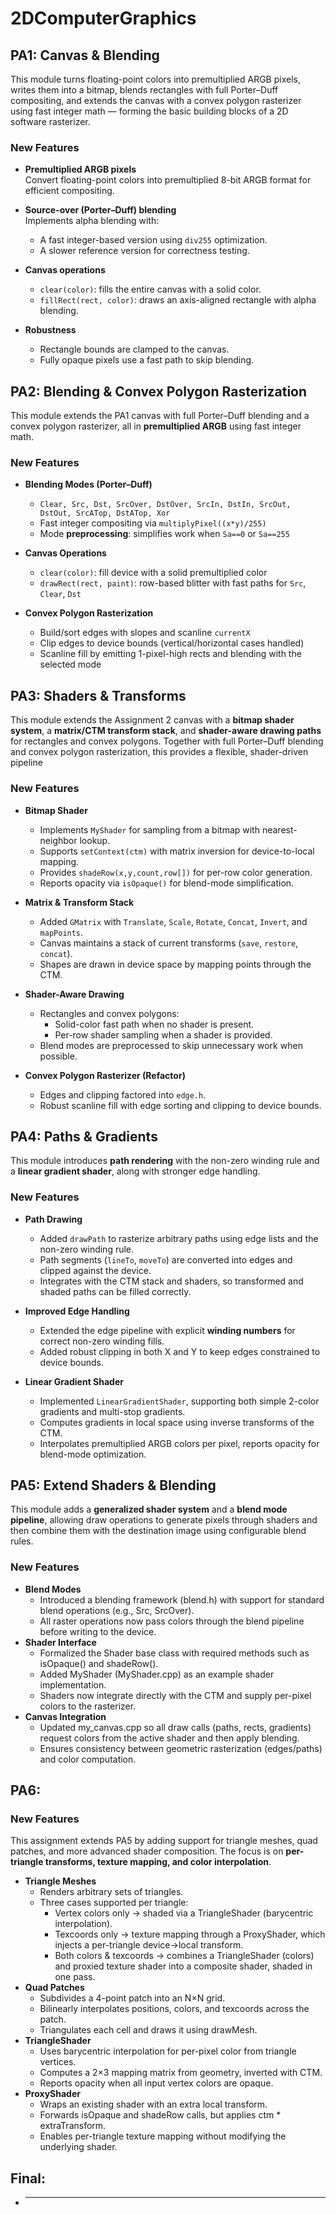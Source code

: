 # 2DComputerGraphics
## PA1: Canvas & Blending
This module turns floating-point colors into premultiplied ARGB pixels, writes them into a bitmap, blends rectangles with full Porter–Duff compositing, and extends the canvas with a convex polygon rasterizer using fast integer math — forming the basic building blocks of a 2D software rasterizer.

### New Features

- **Premultiplied ARGB pixels**  
  Convert floating-point colors into premultiplied 8-bit ARGB format for efficient compositing.

- **Source-over (Porter–Duff) blending**  
  Implements alpha blending with:
  - A fast integer-based version using `div255` optimization.  
  - A slower reference version for correctness testing.

- **Canvas operations**  
  - `clear(color)`: fills the entire canvas with a solid color.  
  - `fillRect(rect, color)`: draws an axis-aligned rectangle with alpha blending.

- **Robustness**  
  - Rectangle bounds are clamped to the canvas.  
  - Fully opaque pixels use a fast path to skip blending.

## PA2: Blending & Convex Polygon Rasterization
This module extends the PA1 canvas with full Porter–Duff blending and a convex polygon rasterizer, all in **premultiplied ARGB** using fast integer math.

### New Features
- **Blending Modes (Porter–Duff)**
  - `Clear, Src, Dst, SrcOver, DstOver, SrcIn, DstIn, SrcOut, DstOut, SrcATop, DstATop, Xor`
  - Fast integer compositing via `multiplyPixel((x*y)/255)`
  - Mode **preprocessing**: simplifies work when `Sa==0` or `Sa==255`

- **Canvas Operations**
  - `clear(color)`: fill device with a solid premultiplied color
  - `drawRect(rect, paint)`: row-based blitter with fast paths for `Src`, `Clear`, `Dst`

- **Convex Polygon Rasterization**
  - Build/sort edges with slopes and scanline `currentX`
  - Clip edges to device bounds (vertical/horizontal cases handled)
  - Scanline fill by emitting 1-pixel-high rects and blending with the selected mode

## PA3: Shaders & Transforms
This module extends the Assignment 2 canvas with a **bitmap shader system**, a **matrix/CTM transform stack**, and **shader-aware drawing paths** for rectangles and convex polygons. 
Together with full Porter–Duff blending and convex polygon rasterization, this provides a flexible, shader-driven pipeline

### New Features

- **Bitmap Shader**
  - Implements `MyShader` for sampling from a bitmap with nearest-neighbor lookup.
  - Supports `setContext(ctm)` with matrix inversion for device-to-local mapping.
  - Provides `shadeRow(x,y,count,row[])` for per-row color generation.
  - Reports opacity via `isOpaque()` for blend-mode simplification.

- **Matrix & Transform Stack**
  - Added `GMatrix` with `Translate`, `Scale`, `Rotate`, `Concat`, `Invert`, and `mapPoints`.
  - Canvas maintains a stack of current transforms (`save`, `restore`, `concat`).
  - Shapes are drawn in device space by mapping points through the CTM.

- **Shader-Aware Drawing**
  - Rectangles and convex polygons:
    - Solid-color fast path when no shader is present.
    - Per-row shader sampling when a shader is provided.
  - Blend modes are preprocessed to skip unnecessary work when possible.

- **Convex Polygon Rasterizer (Refactor)**
  - Edges and clipping factored into `edge.h`.
  - Robust scanline fill with edge sorting and clipping to device bounds.

## PA4: Paths & Gradients
This module introduces **path rendering** with the non-zero winding rule and a **linear gradient shader**, along with stronger edge handling.
### New Features
- **Path Drawing**
  - Added `drawPath` to rasterize arbitrary paths using edge lists and the non-zero winding rule.
  - Path segments (`lineTo`, `moveTo`) are converted into edges and clipped against the device.
  - Integrates with the CTM stack and shaders, so transformed and shaded paths can be filled correctly.

- **Improved Edge Handling**
  - Extended the edge pipeline with explicit **winding numbers** for correct non-zero winding fills.
  - Added robust clipping in both X and Y to keep edges constrained to device bounds.

- **Linear Gradient Shader**
  - Implemented `LinearGradientShader`, supporting both simple 2-color gradients and multi-stop gradients.
  - Computes gradients in local space using inverse transforms of the CTM.
  - Interpolates premultiplied ARGB colors per pixel, reports opacity for blend-mode optimization.

## PA5: Extend Shaders & Blending
This module adds a **generalized shader system** and a **blend mode pipeline**, allowing draw operations to generate pixels through shaders and then combine them with the destination image using configurable blend rules.
### New Features
- **Blend Modes**
  -  Introduced a blending framework (blend.h) with support for standard blend operations (e.g., Src, SrcOver).
  -  All raster operations now pass colors through the blend pipeline before writing to the device.
- **Shader Interface**
  -  Formalized the Shader base class with required methods such as isOpaque() and shadeRow().
  -  Added MyShader (MyShader.cpp) as an example shader implementation.
  -  Shaders now integrate directly with the CTM and supply per-pixel colors to the rasterizer.
- **Canvas Integration**
  -  Updated my_canvas.cpp so all draw calls (paths, rects, gradients) request colors from the active shader and then apply blending.
  -  Ensures consistency between geometric rasterization (edges/paths) and color computation.
## PA6:

### New Features
This assignment extends PA5 by adding support for triangle meshes, quad patches, and more advanced shader composition. The focus is on **per-triangle transforms, texture mapping, and color interpolation**.
- **Triangle Meshes**
  - Renders arbitrary sets of triangles.
  - Three cases supported per triangle:
    - Vertex colors only → shaded via a TriangleShader (barycentric interpolation).
    - Texcoords only → texture mapping through a ProxyShader, which injects a per-triangle device→local transform.
    - Both colors & texcoords → combines a TriangleShader (colors) and proxied texture shader into a composite shader, shaded in one pass.
- **Quad Patches**
  -  Subdivides a 4-point patch into an N×N grid.
  -  Bilinearly interpolates positions, colors, and texcoords across the patch.
  -  Triangulates each cell and draws it using drawMesh.
- **TriangleShader**
  - Uses barycentric interpolation for per-pixel color from triangle vertices.
  - Computes a 2×3 mapping matrix from geometry, inverted with CTM.
  - Reports opacity when all input vertex colors are opaque.
- **ProxyShader**
  - Wraps an existing shader with an extra local transform.
  - Forwards isOpaque and shadeRow calls, but applies ctm * extraTransform.
  - Enables per-triangle texture mapping without modifying the underlying shader.
## Final:
- ** **
